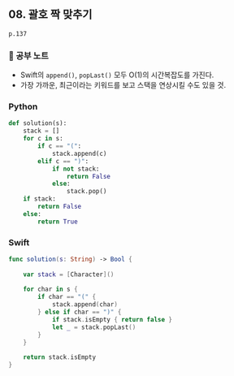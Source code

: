 ## 08. 괄호 짝 맞추기
`p.137`

### 📖 공부 노트
- Swift의 `append()`, `popLast()` 모두 O(1)의 시간복잡도를 가진다.
- 가장 가까운, 최근이라는 키워드를 보고 스택을 연상시킬 수도 있을 것.

### Python
~~~python
def solution(s):
    stack = []
    for c in s:
        if c == "(":
            stack.append(c)
        elif c == ")":
            if not stack:
                return False
            else:
                stack.pop()
    if stack:
        return False
    else:
        return True
~~~

### Swift
~~~swift
func solution(s: String) -> Bool {
    
    var stack = [Character]()
    
    for char in s {
        if char == "(" {
            stack.append(char)
        } else if char == ")" {
            if stack.isEmpty { return false }
            let _ = stack.popLast()
        }
    }
    
    return stack.isEmpty
}
~~~

